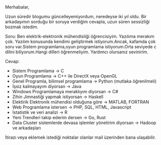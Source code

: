 ﻿<!--
.. date: 2016/05/15 23:04
.. slug: programlama-dilleri
.. title: Hangi Dilleri Öğrenmeliyim
.. description: Hangi Programlama Dillerini Öğrenmeliyim
-->

Merhabalar,

Uzun süredir blogumu güncelleyemiyordum, neredeyse iki yıl oldu. Bir arkadaşımın
sorduğu bir soruya verdiğim cevapla, uzun süren sessizliği bozmak istedim.

Soru: Ben elektrik-elektronik mühendisliği öğrencisiyim. Yazılıma merakım çok. Yazılım konusunda kendimi geliştirmek istiyorum.Ancak, kafamda çok soru var.Sistem programlama,oyun programlama istiyorum.Orta seviyede c dilini biliyorum.Hangi dilleri öğrenmeliyim. Yardımcı olursanız sevinirim.

Cevap:

 - Sistem Programlama -> C
 - Oyun Programlama -> C++ ile DirectX veya OpenGL
 - Genel Programla, bilimsel programlama -> Python (mutlaka öğrenilmeli)
 - İşsiz kalmayayım diyorsan -> Java
 - Windows Programlamaya meraklıyım diyorsan -> C#
 - Zihin Jimnastiği yapmak istiyorsan -> Haskell
 - Elektirik Elektronik mühendisi olduğuna göre -> MATLAB, FORTRAN
 - Web Programlama istersen -> PHP, SQL, HTML, Javascript
 - İstatistik ve veri analizi -> R
 - Yeni Trendleri takip ederim dersen -> Go, Rust
 - Data Cluster sistemlerde devasa işlemler yönetirim diyorsan -> Hadoop ve arkadaşları

İtirazı veya eklemek istediği noktalar olanlar mail üzerinden bana ulaşabilir.

